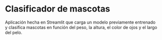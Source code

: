 # Clasificador de mascotas

Aplicación hecha en Streamlit que carga un modelo previamente entrenado y clasifica mascotas en función 
del peso, la altura, el color de ojos y el largo del pelo.
